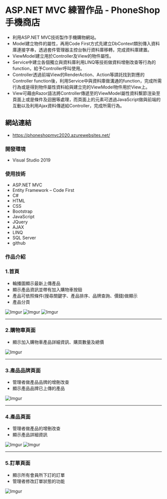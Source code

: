 # ASP.NET MVC 練習作品 - PhoneShop 手機商店

* 利用ASP.NET MVC技術製作手機購物網站。
* Model建立物件的屬性，再用Code First方式先建立DbContext類別傳入資料庫連接字串，透過套件管理器主控台執行資料庫移轉，完成資料庫建置。
* ViewModel建立用於Controller及View的物件屬性。
* Service中建立各個獨立與資料庫利用LINQ等技術做資料增刪改查等行為的function，給予Controller呼叫使用。
* Controller透過前端View的RenderAction、Action等請託找到對應的Controller function後，利用Service中與資料庫做溝通的function，完成所需行為或是得到物件屬性資料給與建立完的ViewModel物件用於View上。
* View可藉由Razor語法將Controller傳遞至的ViewModel屬性資料繫節渲染至頁面上或是條件及迴圈等處理，而頁面上的元素可透過JavaScript做與前端的互動以及利用Ajax資料傳遞給Controller，完成所需行為。

## 網站連結
* https://phoneshopmvc2020.azurewebsites.net/

### 開發環境
* Visual Studio 2019
    
### 使用技術
* ASP.NET MVC
* Entity Framework – Code First
* C#
* HTML
* CSS
* Bootstrap
* JavaScript
* JQuery
* AJAX
* LINQ
* SQL Server
* github

### 作品介紹
### 1.首頁
* 輪播圖顯示最新上傳產品
* 顯示產品資訊並帶有加入購物車按鈕
* 產品可依照條件(搜尋關鍵字、產品排序、品牌查詢、價錢)做顯示
* 產品分頁

![Imgur](https://i.imgur.com/G2Wl0dK.png)
![Imgur](https://i.imgur.com/pr4voTL.png)
![Imgur](https://i.imgur.com/7wvAHez.png)

---

### 2.購物車頁面
* 顯示加入購物車產品詳細資訊、購買數量及總價

![Imgur](https://i.imgur.com/0AdwRwq.png)

---

### 3.產品品牌頁面
* 管理者做產品品牌的增刪改查
* 顯示產品品牌已上傳的產品

![Imgur](https://i.imgur.com/l17XhuC.png)

---

### 4.產品頁面
* 管理者做產品的增刪改查
* 顯示產品詳細資訊

![Imgur](https://i.imgur.com/Ak3IxZJ.png)
![Imgur](https://i.imgur.com/5gNYNO1.png)

---

### 5.訂單頁面
* 顯示所有會員所下訂的訂單
* 管理者修改訂單狀態的功能

![Imgur](https://i.imgur.com/51IsMtj.png)
